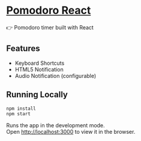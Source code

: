 # [Pomodoro React](https://luizbatanero.github.io/pomodoro-react/)
:point_right: Pomodoro timer built with React

## Features

* Keyboard Shortcuts
* HTML5 Notification
* Audio Notification (configurable)

## Running Locally

```sh
npm install
npm start
```

Runs the app in the development mode.<br>
Open [http://localhost:3000](http://localhost:3000) to view it in the browser.
